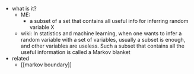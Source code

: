   * what is it?
    * ME:
      * a subset of a set that contains all useful info for inferring random variable X
    * wiki: In statistics and machine learning, when one wants to infer a random variable with a set of variables, usually a subset is enough, and other variables are useless. Such a subset that contains all the useful information is called a Markov blanket
  * related
    * [[markov boundary]]
